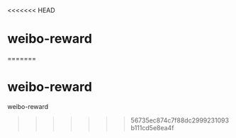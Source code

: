 <<<<<<< HEAD
# weibo-reward
=======
# weibo-reward
weibo-reward
>>>>>>> 56735ec874c7f88dc2999231093b111cd5e8ea4f
